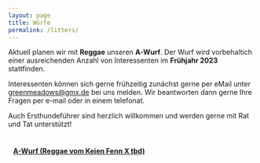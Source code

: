 ```yaml
---
layout: page
title: Würfe
permalink: /litters/
---
```



Aktuell planen wir mit **Reggae** unseren **A-Wurf**. Der Wurf wird vorbehaltich einer ausreichenden Anzahl von Interessenten im **Frühjahr 2023** stattfinden.

Interessenten können sich gerne frühzeitig zunächst gerne per eMail unter <a href="mailto:greenmeadows@gmx.de">greenmeadows@gmx.de</a> bei uns melden.
Wir beantworten dann gerne Ihre Fragen per e-mail oder in einem telefonat. 

Auch Ersthundeführer sind herzlich willkommen und werden gerne mit Rat und Tat unterstützt!


<div style="float:left; margin: 10px;">
 <p><strong><a href="a-wurf">A-Wurf (Reggae vom Keien Fenn X tbd)</a></strong></p>
</div>
